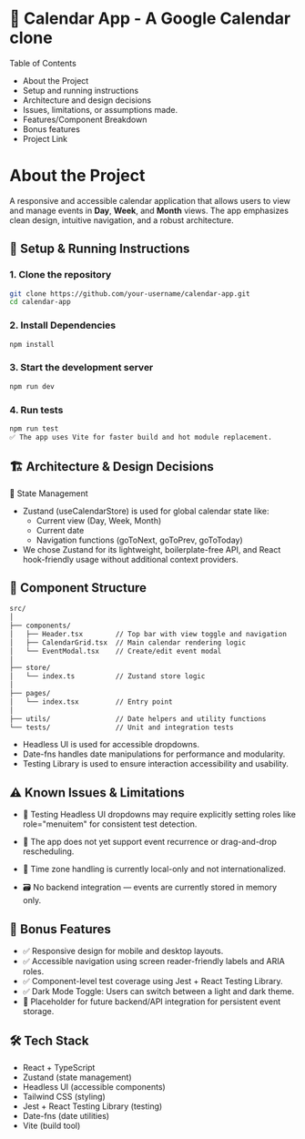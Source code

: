 # 📅 Calendar App - A Google Calendar clone
Table of Contents
- About the Project
- Setup and running instructions
- Architecture and design decisions
- Issues, limitations, or assumptions made.
- Features/Component Breakdown
- Bonus features
- Project Link


# About the Project
A responsive and accessible calendar application that allows users to view and manage events in **Day**, **Week**, and **Month** views. The app emphasizes clean design, intuitive navigation, and a robust architecture.

## 🚀 Setup & Running Instructions

### 1. Clone the repository
```bash
git clone https://github.com/your-username/calendar-app.git
cd calendar-app
```

### 2. Install Dependencies
```bash
npm install
```

### 3. Start the development server
```bash
npm run dev
```

### 4. Run tests
```bash
npm run test
✅ The app uses Vite for faster build and hot module replacement.
```

## 🏗 Architecture & Design Decisions
🔌 State Management
- Zustand (useCalendarStore) is used for global calendar state like:
   - Current view (Day, Week, Month)
   - Current date
   - Navigation functions (goToNext, goToPrev, goToToday)
- We chose Zustand for its lightweight, boilerplate-free API, and React hook-friendly usage without additional context providers.


## 🧩 Component Structure
```bash
src/
│
├── components/
│   ├── Header.tsx        // Top bar with view toggle and navigation
│   ├── CalendarGrid.tsx  // Main calendar rendering logic
│   └── EventModal.tsx    // Create/edit event modal
│
├── store/
│   └── index.ts          // Zustand store logic
│
├── pages/
│   └── index.tsx         // Entry point
│
├── utils/                // Date helpers and utility functions
└── tests/                // Unit and integration tests
```
- Headless UI is used for accessible dropdowns.
- Date-fns handles date manipulations for performance and modularity.
- Testing Library is used to ensure interaction accessibility and usability.

## ⚠ Known Issues & Limitations
- 🧪 Testing Headless UI dropdowns may require explicitly setting roles like role="menuitem" for consistent test detection.

- 🔄 The app does not yet support event recurrence or drag-and-drop rescheduling.

- 📅 Time zone handling is currently local-only and not internationalized.

- 🗃️ No backend integration — events are currently stored in memory only.

## 🎁 Bonus Features

- ✅ Responsive design for mobile and desktop layouts.
- ✅ Accessible navigation using screen reader-friendly labels and ARIA roles.
- ✅ Component-level test coverage using Jest + React Testing Library.
- ✅ Dark Mode Toggle: Users can switch between a light and dark theme.
- 🚧 Placeholder for future backend/API integration for persistent event storage.

## 🛠 Tech Stack
- React + TypeScript
- Zustand (state management)
- Headless UI (accessible components)
- Tailwind CSS (styling)
- Jest + React Testing Library (testing)
- Date-fns (date utilities)
- Vite (build tool)


